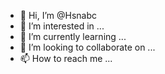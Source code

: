 - 👋 Hi, I’m @Hsnabc
- 👀 I’m interested in ...
- 🌱 I’m currently learning ...
- 💞️ I’m looking to collaborate on ...
- 📫 How to reach me ...

<!---
Hsnabc/Hsnabc is a ✨ special ✨ repository because its `README.md` (this file) appears on your GitHub profile.
You can click the Preview link to take a look at your changes.
--->
